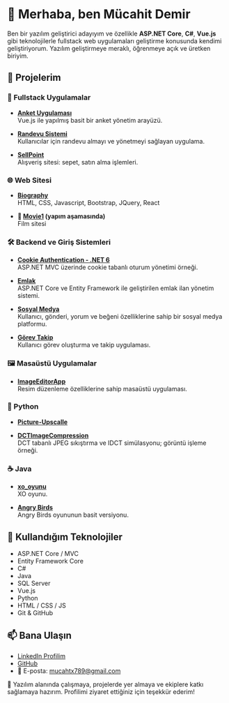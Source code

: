 # 👋 Merhaba, ben Mücahit Demir

Ben bir yazılım geliştirici adayıyım ve özellikle **ASP.NET Core**, **C#**, **Vue.js** gibi teknolojilerle fullstack web uygulamaları geliştirme konusunda kendimi geliştiriyorum. Yazılım geliştirmeye meraklı, öğrenmeye açık ve üretken biriyim.

## 🚀 Projelerim

### 🔧 Fullstack Uygulamalar
- **[Anket Uygulaması](https://github.com/mucahtx789/ankett)**  
  Vue.js ile yapılmış basit bir anket yönetim arayüzü.

- **[Randevu Sistemi](https://github.com/mucahtx789/Randevu)**  
  Kullanıcılar için randevu almayı ve yönetmeyi sağlayan uygulama.

- **[SellPoint](https://github.com/mucahtx789/SellPoint)**  
  Alışveriş sitesi: sepet, satın alma işlemleri.

### 🌐 Web Sitesi
- **[Biography](https://github.com/mucahtx789/Biography)**  
  HTML, CSS, Javascript, Bootstrap, JQuery, React

- **🔨 [Movie1](https://github.com/mucahtx789/Movie1) (yapım aşamasında)**  
  Film sitesi

### 🛠️ Backend ve Giriş Sistemleri
- **[Cookie Authentication - .NET 6](https://github.com/mucahtx789/ASPNET-MVC-NET6--Cookie-Auth-2)**  
  ASP.NET MVC üzerinde cookie tabanlı oturum yönetimi örneği.

- **[Emlak](https://github.com/mucahtx789/Emlak)**  
  ASP.NET Core ve Entity Framework ile geliştirilen emlak ilan yönetim sistemi.

- **[Sosyal Medya](https://github.com/mucahtx789/sosyalMedya)**  
  Kullanıcı, gönderi, yorum ve beğeni özelliklerine sahip bir sosyal medya platformu.

- **[Görev Takip](https://github.com/mucahtx789/TaskTracker)**  
  Kullanıcı görev oluşturma ve takip uygulaması.

### 🖼️ Masaüstü Uygulamalar
- **[ImageEditorApp](https://github.com/mucahtx789/ImageEditorApp)**  
  Resim düzenleme özelliklerine sahip masaüstü uygulaması.

### 🐍 Python
- **[Picture-Upscalle](https://github.com/mucahtx789/Picture-Upscalle)**  

- **[DCTImageCompression](https://github.com/mucahtx789/DCTImageCompression)**  
  DCT tabanlı JPEG sıkıştırma ve IDCT simülasyonu; görüntü işleme örneği.

### ☕ Java
- **[xo_oyunu](https://github.com/mucahtx789/xo_oyunu)**  
  XO oyunu.

- **[Angry Birds](https://github.com/mucahtx789/angry_birds)**  
  Angry Birds oyununun basit versiyonu.

## 🧰 Kullandığım Teknolojiler
- ASP.NET Core / MVC
- Entity Framework Core
- C#
- Java
- SQL Server
- Vue.js
- Python
- HTML / CSS / JS
- Git & GitHub

## 📫 Bana Ulaşın
- [LinkedIn Profilim](https://www.linkedin.com/in/mücahit-demir-a68508202/)
- [GitHub](https://github.com/mucahtx789)
- 📧 E-posta: [mucahtx789@gmail.com](mailto:mucahtx789@gmail.com)

🎯 Yazılım alanında çalışmaya, projelerde yer almaya ve ekiplere katkı sağlamaya hazırım. Profilimi ziyaret ettiğiniz için teşekkür ederim!
